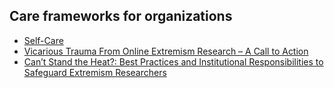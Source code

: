 ## Care frameworks for organizations

- [Self-Care](https://onlineharassmentfieldmanual.pen.org/self-care/)
- [Vicarious Trauma From Online Extremism Research – A Call to Action](https://gnet-research.org/2020/03/27/vicarious-trauma-from-online-extremism-research-a-call-to-action/)
- [Can’t Stand the Heat?: Best Practices and Institutional Responsibilities to Safeguard Extremism Researchers](https://gnet-research.org/2023/12/11/cant-stand-the-heat-best-practices-and-institutional-responsibilities-to-safeguard-extremism-researchers/)
